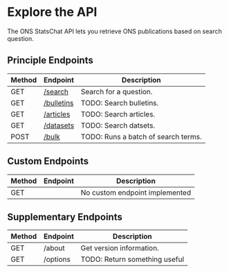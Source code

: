 <h1>Explore the API</h1>

<p>The ONS StatsChat API lets you retrieve ONS publications based on search question.</p>

<h2>Principle Endpoints</h2>

<table class="table">
    <thead class="table--head">
    <th scope="col" class="table--header--cell">Method</th>
    <th scope="col" class="table--header--cell">Endpoint</th>
    <th scope="col" class="table--header--cell">Description</th>
    </thead>
    <tbody>
    <tr class="table--row">
        <td class="table--cell">GET</td>
        <td class="table--cell"><a href="search.md">/search</a></td>
        <td class="table--cell">
            Search for a question.
        </td>
    </tr>
    <tr class="table--row">
        <td class="table--cell">GET</td>
        <td class="table--cell"><a href="bulletins.md">/bulletins</a></td>
        <td class="table--cell">
            TODO: Search bulletins.
        </td>
    </tr>
    <tr class="table--row">
        <td class="table--cell">GET</td>
        <td class="table--cell"><a href="articles.md">/articles</a></td>
        <td class="table--cell">
            TODO: Search articles.
        </td>
    </tr>
        <tr class="table--row">
            <td class="table--cell">GET</td>
            <td class="table--cell"><a href="datasets.md">/datasets</a></td>
            <td class="table--cell">
                TODO: Search datsets.
            </td>
        </tr>
    <tr class="table--row">
        <td class="table--cell">POST</td>
        <td class="table--cell"><a href="bulk.md">/bulk</a></td>
        <td class="table--cell">
            TODO: Runs a batch of search terms.
        </td>
    </tr>
   </tbody>
</table>

<h2>Custom Endpoints</h2>

<table class="table">
    <thead class="table--head">
    <th scope="col" class="table--header--cell">Method</th>
    <th scope="col" class="table--header--cell">Endpoint</th>
    <th scope="col" class="table--header--cell">Description</th>
    </thead>
    <tbody>
    <tr class="table--row">
        <td class="table--cell">GET</td>
        <td class="table--cell"><a href="?.md"></a></td>
        <td class="table--cell">
            No custom endpoint implemented
        </td>
    </tr>

  </tbody>
</table>


<h2>Supplementary Endpoints</h2>

<table class="table">
    <thead class="table--head">
    <th scope="col" class="table--header--cell">Method</th>
    <th scope="col" class="table--header--cell">Endpoint</th>
    <th scope="col" class="table--header--cell">Description</th>
    </thead>
    <tbody>
    <tr class="table--row">
        <td class="table--cell">GET</td>
        <td class="table--cell">/about</td>
        <td class="table--cell">
            Get version information.
        </td>
    </tr>
    <tr class="table--row">
        <td class="table--cell">GET</td>
        <td class="table--cell">/options</td>
        <td class="table--cell">
            TODO: Return something useful
        </td>
    </tr>
    </tbody>
</table>
